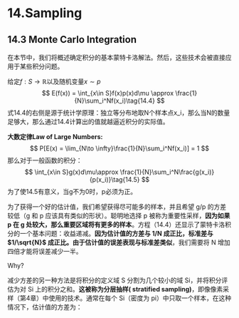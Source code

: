 # 14.Sampling

## 14.3 Monte Carlo Integration

在本节中，我们将概述确定积分的基本蒙特卡洛解法。然后，这些技术会被直接应用于某些积分问题。 

给定$f: S\to \mathbb{R}$以及随机变量$x\sim p$
$$
E(f(x)) = \int_{x\in S}f(x)p(x)d\mu \approx \frac{1}{N}\sum_i^Nf(x_i)\tag{14.4}
$$
式14.4的右侧是源于统计学原理：独立等分布地取N个样本点x_i，那么当N的数量足够大，那么通过14.4计算出的值就越逼近积分的实际值。

**大数定律Law of Large Numbers:** 
$$
P[E(x) = \lim_{N\to \infty}\frac{1}{N}\sum_i^Nf(x_i)] = 1
$$
那么对于一般函数的积分：
$$
\int_{x\in S}g(x)d\mu\approx \frac{1}{N}\sum_i^N\frac{g(x_i)}{p(x_i)}\tag{14.5}
$$
为了使14.5有意义，当g不为0时，p必须为正。

为了获得一个好的估计值，我们希望获得尽可能多的样本，并且希望 g/p 的方差较低（g 和 p 应该具有类似的形状）。聪明地选择 p 被称为重要性采样，**因为如果 p 在 g 处较大，那么重要区域将有更多的样本**。方程（14.4）还显示了蒙特卡洛积分的一个基本问题：收益递减。**因为估计值的方差与 1/N 成正比，标准差与 $1/\sqrt{N}$ 成正比。由于估计值的误差表现与标准差类似**，我们需要将 N 增加四倍才能将误差减少一半。 

Why?

减少方差的另一种方法是将积分的定义域 S 分割为几个较小的域 Si，并将积分评估为对 Si 上的积分之和。**这被称为分层抽样( stratified sampling)**，即像像素采样（第4章）中使用的技术。通常在每个 Si（密度为 pi）中只取一个样本，在这种情况下，估计值的方差为：